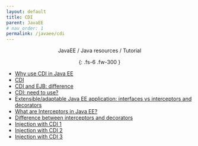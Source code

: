 ```yaml
---
layout: default
title: CDI
parent: JavaEE
# nav_order: 1
permalink: /javaee/cdi
---
```

<div align="center" markdown="1">
JavaEE / Java resources / Tutorial

{: .fs-6 .fw-300 }
</div>

- <a href="https://stackoverflow.com/questions/13047807/why-use-cdi-in-java-ee">Why use CDI in Java EE</a>
- <a href="https://stackoverflow.com/questions/25136069/real-benefits-of-java-ee-cdi">CDI</a>
- <a href="https://stackoverflow.com/questions/13487987/where-to-use-ejb-3-1-and-cdi">CDI and EJB: difference</a>
- <a href="https://stackoverflow.com/questions/32905613/java-ee-with-cdi-in-place-do-we-ever-need-to-use-new-for-our-own-pojos">CDI: need to use?</a>
- <a href="https://stackoverflow.com/questions/21144054/extensible-adaptable-java-ee-application-interfaces-vs-interceptors-and-decorat">Extensible/adaptable Java EE application: interfaces vs interceptors and decorators</a>
- <a href="https://stackoverflow.com/questions/18853221/what-are-interceptors-in-java-ee">What are Interceptors in Java EE?</a>
- <a href="https://stackoverflow.com/questions/35706397/difference-between-interceptors-and-decorators">Difference between interceptors and decorators</a>
- <a href="https://antoniogoncalves.org/2011/04/07/injection-with-cdi-part-i/">Injection with CDI 1</a>
- <a href="https://antoniogoncalves.org/2011/05/03/injection-with-cdi-part-ii/">Injection with CDI 2</a>
- <a href="https://antoniogoncalves.org/2011/09/25/injection-with-cdi-part-iii/">Injection with CDI 3</a>
